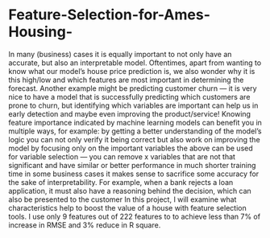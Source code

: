 # Feature-Selection-for-Ames-Housing-

In many (business) cases it is equally important to not only have an accurate, but also an interpretable model. Oftentimes, apart from wanting to know what our model’s house price prediction is, we also wonder why it is this high/low and which features are most important in determining the forecast. Another example might be predicting customer churn — it is very nice to have a model that is successfully predicting which customers are prone to churn, but identifying which variables are important can help us in early detection and maybe even improving the product/service!
Knowing feature importance indicated by machine learning models can benefit you in multiple ways, for example: by getting a better understanding of the model’s logic you can not only verify it being correct but also work on improving the model by focusing only on the important variables the above can be used for variable selection — you can remove x variables that are not that significant and have similar or better performance in much shorter training time in some business cases it makes sense to sacrifice some accuracy for the sake of interpretability. For example, when a bank rejects a loan application, it must also have a reasoning behind the decision, which can also be presented to the customer
In this project, I will examine what characteristics help to boost the value of a house with feature selection tools. I use only 9 features out of 222 features to to achieve less than 7% of increase in RMSE and 3% reduce in R square.
